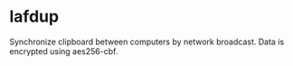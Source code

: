 # lafdup
Synchronize clipboard between computers by network broadcast. Data is encrypted using aes256-cbf.
